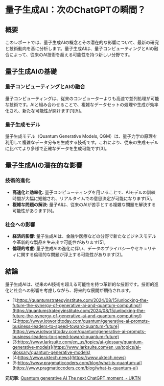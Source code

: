 # 量子生成AI：次のChatGPTの瞬間？
## 概要

このレポートでは、量子生成AIの概念とその潜在的な影響について、最新の研究と技術動向を基に分析します。量子生成AIは、量子コンピューティングとAIの融合によって、従来のAI技術を超える可能性を持つ新しい分野です。

## 量子生成AIの基礎

### 量子コンピューティングとAIの融合

量子コンピューティングは、従来のコンピューターよりも高速で並列処理が可能な技術です。AIと組み合わせることで、複雑なデータセットの処理や生成が効率化され、新たな可能性が開けます[1][5]。

### 量子生成モデル

量子生成モデル（Quantum Generative Models, QGM）は、量子力学の原理を利用して複雑なデータ分布を生成する技術です。これにより、従来の生成モデルに比べてより多様で正確なデータを生成可能です[3]。

## 量子生成AIの潜在的な影響

### 技術的進化

- **高速化と効率化**: 量子コンピューティングを用いることで、AIモデルの訓練時間が大幅に短縮され、リアルタイムでの意思決定が可能になります[5]。
- **複雑な問題の解決**: 量子AIは、従来のAIが苦手とする複雑な問題を解決する可能性があります[5]。

### 社会への影響

- **経済的影響**: 量子生成AIは、金融や医療などの分野で新たなビジネスモデルや革新的な製品を生み出す可能性があります[5]。
- **倫理的考慮**: 量子生成AIの進化に伴い、データのプライバシーやセキュリティに関する倫理的な問題が浮上する可能性があります[2]。

## 結論

量子生成AIは、従来のAI技術を超える可能性を持つ革新的な技術です。技術的進化と社会への影響を考慮しながら、将来的な展開が期待されます。
- [1:https://quantumstrategyinstitute.com/2024/08/15/unlocking-the-future-the-synergy-of-generative-ai-and-quantum-computing/](https://quantumstrategyinstitute.com/2024/08/15/unlocking-the-future-the-synergy-of-generative-ai-and-quantum-computing/)
- [2:https://www.iotworldtoday.com/quantum/generative-ai-prompts-business-leaders-to-speed-toward-quantum-future](https://www.iotworldtoday.com/quantum/generative-ai-prompts-business-leaders-to-speed-toward-quantum-future)
- [3:https://www.larksuite.com/en_us/topics/ai-glossary/quantum-generative-models](https://www.larksuite.com/en_us/topics/ai-glossary/quantum-generative-models)
- [4:https://www.uktech.news](https://www.uktech.news)
- [5:https://www.pragmaticcoders.com/blog/what-is-quantum-ai](https://www.pragmaticcoders.com/blog/what-is-quantum-ai)


**元記事:** [Quantum generative AI The next ChatGPT moment  - UKTN](https://www.uktech.news/ai/quantum-generative-ai-the-next-chatgpt-moment-20250212)